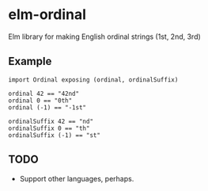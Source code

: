 # elm-ordinal
Elm library for making English ordinal strings (1st, 2nd, 3rd)

## Example

```
import Ordinal exposing (ordinal, ordinalSuffix)

ordinal 42 == "42nd"
ordinal 0 == "0th"
ordinal (-1) == "-1st"

ordinalSuffix 42 == "nd"
ordinalSuffix 0 == "th"
ordinalSuffix (-1) == "st"
```

## TODO

* Support other languages, perhaps.
